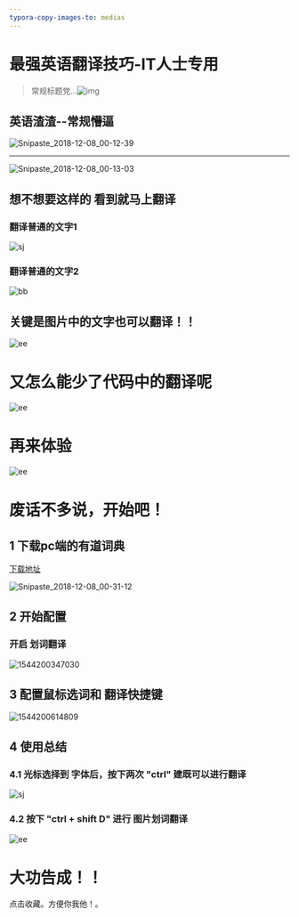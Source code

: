 ```yaml
---
typora-copy-images-to: medias
---
```


# 最强英语翻译技巧-IT人士专用

> 常规标题党...![img](./medias/smiley_0.png)

## 英语渣渣--常规懵逼



![Snipaste_2018-12-08_00-12-39](./medias/Snipaste_2018-12-08_00-12-39.png)

------

![Snipaste_2018-12-08_00-13-03](./medias/Snipaste_2018-12-08_00-13-03.png)

## 想不想要这样的 看到就马上翻译

### 翻译普通的文字1

![sj](./medias/sj.gif)

### 翻译普通的文字2

![bb](./medias/bb.gif)

## 关键是图片中的文字也可以翻译！！

![ee](./medias/ee.gif)

# 又怎么能少了代码中的翻译呢

![ee](./medias/ezgif.com-optimize.gif)

# 再来体验

![ee](./medias/2018-12-9101140.gif)

# 废话不多说，开始吧！

## 1 下载pc端的有道词典

[下载地址](http://dict.youdao.com/)

![Snipaste_2018-12-08_00-31-12](./medias/Snipaste_2018-12-08_00-31-12.png)

## 2 开始配置

### 开启 划词翻译

![1544200347030](./medias/1544200347030.png)

## 3 配置鼠标选词和 翻译快捷键

![1544200614809](./medias/1544200614809.png)



## 4 使用总结

### 4.1 光标选择到 字体后，按下两次 "ctrl" 建既可以进行翻译

![sj](./medias/sj.gif)



### 4.2 按下 "ctrl + shift D" 进行 图片划词翻译

![ee](./medias/ee.gif)

# 大功告成！！

点击收藏。方便你我他！。